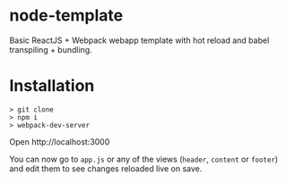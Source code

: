 # node-template
Basic ReactJS + Webpack webapp template with hot reload and babel transpiling + bundling.

# Installation
```
> git clone
> npm i
> webpack-dev-server
```

Open http://localhost:3000

You can now go to `app.js` or any of the views (`header`, `content` or `footer`) and edit them to see changes reloaded live on save.
